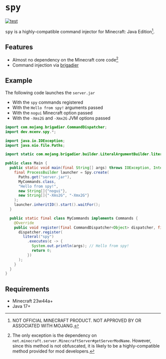 # <samp>spy</samp>

[![test](https://github.com/mcenv/spy/actions/workflows/test.yml/badge.svg)](https://github.com/mcenv/spy/actions/workflows/test.yml)

<samp>spy</samp> is a highly-compatible command injector for Minecraft: Java Edition[^1].

## Features

- Almost no dependency on the Minecraft core code[^2]
- Command injection via [brigadier](https://github.com/Mojang/brigadier)

## Example

The following code launches the `server.jar`

- With the `spy` commands registered
- With the `Hello from spy!` arguments passed
- With the `nogui` Minecraft option passed
- With the `-Xms2G` and `-Xmx2G` JVM options passed

```java
import com.mojang.brigadier.CommandDispatcher;
import dev.mcenv.spy.*;

import java.io.IOException;
import java.nio.file.Paths;

import static com.mojang.brigadier.builder.LiteralArgumentBuilder.literal;

public class Main {
  public static void main(final String[] args) throws IOException, InterruptedException {
    final ProcessBuilder launcher = Spy.create(
      Paths.get("server.jar"),
      MyCommands.class,
      "Hello from spy!",
      new String[]{"nogui"},
      new String[]{"-Xms2G", "-Xmx2G"}
    );
    launcher.inheritIO().start().waitFor();
  }

  public static final class MyCommands implements Commands {
    @Override
    public void register(final CommandDispatcher<Object> dispatcher, final String args) {
      dispatcher.register(
        literal("spy")
          .executes(c -> {
            System.out.println(args); // Hello from spy!
            return 0;
          })
      );
    }
  }
}
```

## Requirements

- Minecraft 23w44a+
- Java 17+

[^1]: NOT OFFICIAL MINECRAFT PRODUCT. NOT APPROVED BY OR ASSOCIATED WITH MOJANG.
[^2]: The only exception is the dependency on `net.minecraft.server.MinecraftServer#getServerModName`. However, since this method is not obfuscated, it is likely to be a highly-compatible method provided for mod developers.

